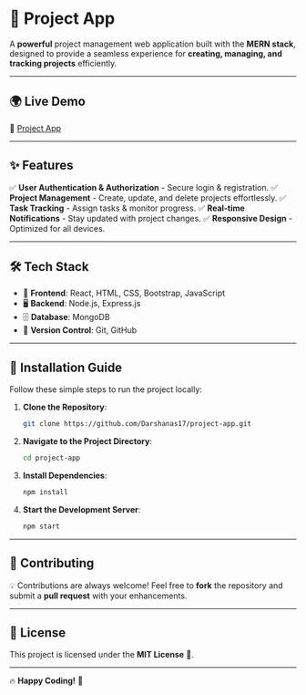 # 🚀 Project App

A **powerful** project management web application built with the **MERN stack**, designed to provide a seamless experience for **creating, managing, and tracking projects** efficiently.

---

## 🌍 Live Demo
🔗 [Project App](https://projappd17.ccbp.tech/)

---

## ✨ Features
✅ **User Authentication & Authorization** - Secure login & registration.
✅ **Project Management** - Create, update, and delete projects effortlessly.
✅ **Task Tracking** - Assign tasks & monitor progress.
✅ **Real-time Notifications** - Stay updated with project changes.
✅ **Responsive Design** - Optimized for all devices.

---

## 🛠️ Tech Stack
- 🎨 **Frontend**: React, HTML, CSS, Bootstrap, JavaScript
- 🖥️ **Backend**: Node.js, Express.js
- 🗄️ **Database**: MongoDB
- 🔄 **Version Control**: Git, GitHub

---

## 🚀 Installation Guide
Follow these simple steps to run the project locally:

1. **Clone the Repository**:
   ```bash
   git clone https://github.com/Darshanas17/project-app.git
   ```
2. **Navigate to the Project Directory**:
   ```bash
   cd project-app
   ```
3. **Install Dependencies**:
   ```bash
   npm install
   ```
4. **Start the Development Server**:
   ```bash
   npm start
   ```

---

## 🤝 Contributing
💡 Contributions are always welcome! Feel free to **fork** the repository and submit a **pull request** with your enhancements.

---

## 📜 License
This project is licensed under the **MIT License** 📄.

---

🔥 **Happy Coding!** 🚀
